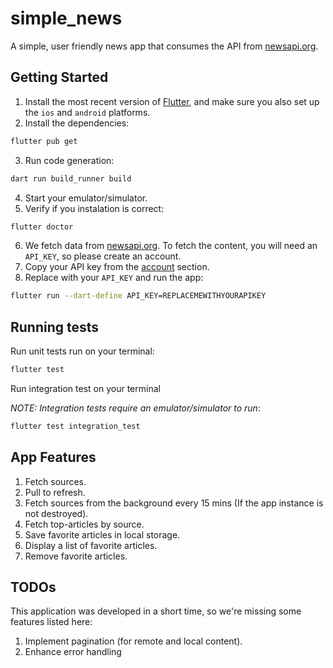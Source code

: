 # simple_news

A simple, user friendly news app that consumes the API from [newsapi.org](https://newsapi.org).

## Getting Started
1. Install the most recent version of [Flutter](https://docs.flutter.dev/get-started/install), and make sure you also set up the `ios` and `android` platforms.
2. Install the dependencies:
```bash
flutter pub get
```
3. Run code generation:
```bash
dart run build_runner build
```
4. Start your emulator/simulator.
5. Verify if you instalation is correct:
```bash
flutter doctor
```
6. We fetch data from [newsapi.org](https://newsapi.org). To fetch the content, you will need an `API_KEY`, so please create an account.
7. Copy your API key from the [account](https://newsapi.org/account) section.
8. Replace with your `API_KEY` and run the app:
```sh
flutter run --dart-define API_KEY=REPLACEMEWITHYOURAPIKEY
```

## Running tests
Run unit tests run on your terminal:
```sh
flutter test
```

Run integration test on your terminal 

_NOTE: Integration tests require an emulator/simulator to run_:
```sh
flutter test integration_test
```

## App Features
1. Fetch sources.
2. Pull to refresh.
3. Fetch sources from the background every 15 mins (If the app instance is not destroyed).
4. Fetch top-articles by source.
5. Save favorite articles in local storage.
6. Display a list of favorite articles.
7. Remove favorite articles.

## TODOs
This application was developed in a short time, so we're missing some features listed here:
1. Implement pagination (for remote and local content).
2. Enhance error handling